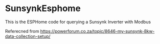 # SunsynkEsphome

This is the ESPHome code for querying a Sunsynk Inverter with Modbus

Referecned from https://powerforum.co.za/topic/8646-my-sunsynk-8kw-data-collection-setup/
